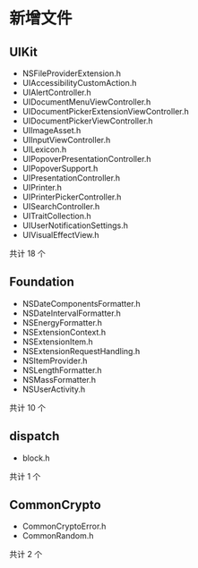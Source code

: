 # 新增文件

## UIKit

* NSFileProviderExtension.h
* UIAccessibilityCustomAction.h
* UIAlertController.h
* UIDocumentMenuViewController.h
* UIDocumentPickerExtensionViewController.h
* UIDocumentPickerViewController.h
* UIImageAsset.h
* UIInputViewController.h
* UILexicon.h
* UIPopoverPresentationController.h
* UIPopoverSupport.h
* UIPresentationController.h
* UIPrinter.h
* UIPrinterPickerController.h
* UISearchController.h
* UITraitCollection.h
* UIUserNotificationSettings.h
* UIVisualEffectView.h

共计 18 个

## Foundation

* NSDateComponentsFormatter.h
* NSDateIntervalFormatter.h
* NSEnergyFormatter.h
* NSExtensionContext.h
* NSExtensionItem.h
* NSExtensionRequestHandling.h
* NSItemProvider.h
* NSLengthFormatter.h
* NSMassFormatter.h
* NSUserActivity.h

共计 10 个

## dispatch

* block.h

共计 1 个

## CommonCrypto

* CommonCryptoError.h
* CommonRandom.h

共计 2 个

